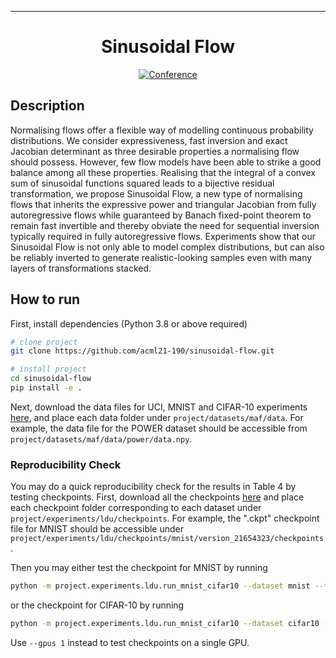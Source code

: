 [comment]: <> (### Deep learning project seed)

[comment]: <> (Use this seed to start new deep learning / ML projects.)

[comment]: <> (- Built in setup.py)

[comment]: <> (- Built in requirements)

[comment]: <> (- Examples with MNIST)

[comment]: <> (- Badges)

[comment]: <> (- Bibtex)

[comment]: <> (#### Goals  )

[comment]: <> (The goal of this seed is to structure ML paper-code the same so that work can easily be extended and replicated.   )

[comment]: <> (### DELETE EVERYTHING ABOVE FOR YOUR PROJECT  )
 
---

<div align="center">    

# Sinusoidal Flow

[comment]: <> ([![Paper]&#40;http://img.shields.io/badge/paper-arxiv.1001.2234-B31B1B.svg&#41;]&#40;https://www.nature.com/articles/nature14539&#41;)

[comment]: <> ([![Conference]&#40;http://img.shields.io/badge/NeurIPS-2019-4b44ce.svg&#41;]&#40;https://papers.nips.cc/book/advances-in-neural-information-processing-systems-31-2018&#41;)

[comment]: <> ([![Conference]&#40;http://img.shields.io/badge/ICLR-2019-4b44ce.svg&#41;]&#40;https://papers.nips.cc/book/advances-in-neural-information-processing-systems-31-2018&#41;)

[comment]: <> ([![Conference]&#40;http://img.shields.io/badge/AnyConference-year-4b44ce.svg&#41;]&#40;https://papers.nips.cc/book/advances-in-neural-information-processing-systems-31-2018&#41; )
[![Conference](http://img.shields.io/badge/ACML-2021-4b44ce.svg)](http://www.acml-conf.org/2021/)

[comment]: <> (<!--)

[comment]: <> (ARXIV   )

[comment]: <> ([![Paper]&#40;http://img.shields.io/badge/arxiv-math.co:1480.1111-B31B1B.svg&#41;]&#40;https://www.nature.com/articles/nature14539&#41;)

[comment]: <> (-->)

[comment]: <> (![CI testing]&#40;https://github.com/PyTorchLightning/deep-learning-project-template/workflows/CI%20testing/badge.svg?branch=master&event=push&#41;)


<!--  
Conference   
-->   
</div>

## Description

Normalising flows offer a flexible way of modelling continuous probability distributions. We consider expressiveness,
fast inversion and exact Jacobian determinant as three desirable properties a normalising flow should possess. However,
few flow models have been able to strike a good balance among all these properties. Realising that the integral of a
convex sum of sinusoidal functions squared leads to a bijective residual transformation, we propose Sinusoidal Flow, a
new type of normalising flows that inherits the expressive power and triangular Jacobian from fully autoregressive flows
while guaranteed by Banach fixed-point theorem to remain fast invertible and thereby obviate the need for sequential
inversion typically required in fully autoregressive flows. Experiments show that our Sinusoidal Flow is not only able
to model complex distributions, but can also be reliably inverted to generate realistic-looking samples even with many
layers of transformations stacked.

## How to run

First, install dependencies (Python 3.8 or above required)

```bash
# clone project   
git clone https://github.com/acml21-190/sinusoidal-flow.git

# install project   
cd sinusoidal-flow
pip install -e .
 ```   

Next, download the data files for UCI, MNIST and CIFAR-10
experiments [here](https://zenodo.org/record/1161203#.YCQJN5NKhTa), and place each data folder
under `project/datasets/maf/data`. For example, the data file for the POWER dataset should be accessible
from `project/datasets/maf/data/power/data.npy`.

### Reproducibility Check

You may do a quick reproducibility check for the results in Table 4 by testing checkpoints. First, download all the
checkpoints [here](https://1drv.ms/u/s!AqHACUDhxs0pgScZ7uErZBQxOl0w?e=3mVzEa) and place each checkpoint folder
corresponding to each dataset under `project/experiments/ldu/checkpoints`. For example, the ".ckpt" checkpoint file for
MNIST should be accessible under `project/experiments/ldu/checkpoints/mnist/version_21654323/checkpoints`.

Then you may either test the checkpoint for MNIST by running

```bash
python -m project.experiments.ldu.run_mnist_cifar10 --dataset mnist --test_checkpoints --gpus 0
```

or the checkpoint for CIFAR-10 by running

```bash
python -m project.experiments.ldu.run_mnist_cifar10 --dataset cifar10 --test_checkpoints --gpus 0
```

Use `--gpus 1` instead to test checkpoints on a single GPU.

[comment]: <> (### Model Training)

[comment]: <> (You may also run full training for the modules below. Add `--gpu` option to train on a single GPU. Please refer to each)

[comment]: <> (script for more command-line options.)

[comment]: <> ( ```bash)

[comment]: <> (# run_grid_gaussians_1d.py - reproduce parts of Figure 2 )

[comment]: <> (python -m project.experiments.run_grid_gaussians_1d --max_epochs 50)

[comment]: <> (# run_grid_gaussians_2d.py - reproduce parts of Figure 3)

[comment]: <> (python -m project.experiments.run_grid_gaussians_2d --modes_per_dim 5 --num_train 60000 --embed_dim 8 --conditioner ind --num_layers 8 --max_epochs 50)

[comment]: <> (# run_shapes_2d.py - reproduce parts of Figure 4)

[comment]: <> (python -m project.experiments.run_shapes_2d --num_train 90000 --embed_dim 4 --conditioner msk --num_layers 12 --max_epochs 50)

[comment]: <> (# run_uci.py - reproduce Table 2)

[comment]: <> (python -m project.experiments.run_uci --dataset power --embed_dim 4 --num_layers 16 --hid_dims 100 100 --weight_decay 0.0 --lr_decay 0.97 --max_epochs 100)

[comment]: <> (# run_mnist_cifar10.py - train models for MNIST)

[comment]: <> (python -m project.experiments.run_mnist_cifar10 --dataset mnist --conditioner atn --embed_dim 4 --num_layers 16 --multiplier 4 --weight_decay 0.0 --lr_decay 0.99 --batch_size 100 --max_epochs 230 --num_runs 5)

[comment]: <> (```)

[comment]: <> (## Imports)

[comment]: <> (This project is setup as a package which means you can now easily import any file into any other file like so:)

[comment]: <> (```python)

[comment]: <> (from project.datasets.mnist import mnist)

[comment]: <> (from project.lit_classifier_main import LitClassifier)

[comment]: <> (from pytorch_lightning import Trainer)

[comment]: <> (# model)

[comment]: <> (model = LitClassifier&#40;&#41;)

[comment]: <> (# data)

[comment]: <> (train, val, test = mnist&#40;&#41;)

[comment]: <> (# train)

[comment]: <> (trainer = Trainer&#40;&#41;)

[comment]: <> (trainer.fit&#40;model, train, val&#41;)

[comment]: <> (# test using the best model!)

[comment]: <> (trainer.test&#40;test_dataloaders=test&#41;)

[comment]: <> (```)

[comment]: <> (### Citation)

[comment]: <> (```)

[comment]: <> (@article{YourName,)

[comment]: <> (  title={Your Title},)

[comment]: <> (  author={Your team},)

[comment]: <> (  journal={Location},)

[comment]: <> (  year={Year})

[comment]: <> (})

[comment]: <> (```   )
